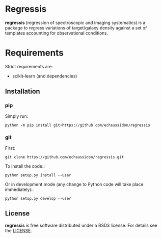 # Regressis

**regressis** (regression of spectroscopic and imaging systematics) is a package to
regress variations of target/galaxy density against a set of templates accounting for observational conditions.

# Requirements

Strict requirements are:

  - scikit-learn (and dependencies)

## Installation

### pip

Simply run:
```
python -m pip install git+https://github.com/echaussidon/regressis
```

### git

First:
```
git clone https://github.com/echaussidon/regressis.git
```
To install the code::
```
python setup.py install --user
```
Or in development mode (any change to Python code will take place immediately)::
```
python setup.py develop --user
```

## License

**regressis** is free software distributed under a BSD3 license. For details see the [LICENSE](https://github.com/echaussidon/regressis/blob/main/LICENSE).
